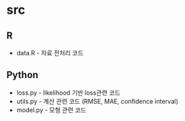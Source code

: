 # src

## R

* data.R - 자료 전처리 코드

## Python

* loss.py - likelihood 기반 loss관련 코드
* utils.py - 계산 관련 코드 (RMSE, MAE, confidence interval)
* model.py - 모형 관련 코드